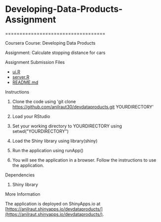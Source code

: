 # Developing-Data-Products-Assignment
===================================

Coursera Course: Developing Data Products

Assignment: Calculate stopping distance for cars

Assignment Submission Files
- [ui.R](https://github.com/anilraut30/devdataproducts/blob/master/ui.R)
- [server.R](https://github.com/anilraut30/devdataproducts/blob/master/server.R)
- [README.md](https://github.com/anilraut30/devdataproducts/blob/master/README.md)

Instructions

1. Clone the code using 'git clone https://github.com/anilraut30/devdataproducts.git YOURDIRECTORY'

2. Load your RStudio

3. Set your working directory to YOURDIRECTORY using setwd("YOURDIRECTORY")

4. Load the Shiny library using library(shiny)

5. Run the application using runApp()

6. You will see the application in a browser. Follow the instructions to use the application.

Dependencies

1. Shiny library

More Information

The application is deployed on ShinyApps.io at [https://anilraut.shinyapps.io/devdataproducts/](https://anilraut.shinyapps.io/devdataproducts/).